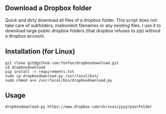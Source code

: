 ## Download a Dropbox folder
Quick and dirty download all files of a dropbox folder. This script does not
take care of subfolders, malevolent filenames or any existing files. I use it
to download large public dropbox folders (that dropbox refuses to zip) without
a dropbox account.

## Installation (for Linux)
```
git clone git@github.com:fonfon/dropboxdownload.git
cd dropboxdownload
pip install -r requirements.txt
sudo cp dropboxdownload.py /usr/local/bin/
sudo chmod a+x /usr/local/bin/dropboxdownload.py
```

## Usage
```
dropboxdownload.py https://www.dropbox.com/sh/xxxx/yyyy/yourFolder
```
